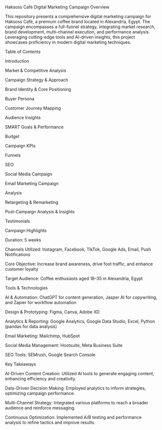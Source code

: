 Haksoss Café Digital Marketing Campaign
Overview

This repository presents a comprehensive digital marketing campaign for Haksoss Café, a premium coffee brand located in Alexandria, Egypt. The campaign encompasses a full-funnel strategy, integrating market research, brand development, multi-channel execution, and performance analysis. Leveraging cutting-edge tools and AI-driven insights, this project showcases proficiency in modern digital marketing techniques.

Table of Contents

Introduction

Market & Competitive Analysis

Campaign Strategy & Approach

Brand Identity & Core Positioning

Buyer Persona

Customer Journey Mapping

Audience Insights

SMART Goals & Performance

Budget

Campaign KPIs

Funnels

SEO

Social Media Campaign

Email Marketing Campaign

Analysis

Retargeting & Remarketing

Post-Campaign Analysis & Insights

Testimonials

Campaign Highlights

Duration: 5 weeks

Channels Utilized: Instagram, Facebook, TikTok, Google Ads, Email, Push Notifications

Core Objective: Increase brand awareness, drive foot traffic, and enhance customer loyalty

Target Audience: Coffee enthusiasts aged 18–35 in Alexandria, Egypt

Tools & Technologies

AI & Automation: ChatGPT for content generation, Jasper AI for copywriting, and Zapier for workflow automation

Design & Prototyping: Figma, Canva, Adobe XD

Analytics & Reporting: Google Analytics, Google Data Studio, Excel, Python (pandas for data analysis)

Email Marketing: Mailchimp, HubSpot

Social Media Management: Hootsuite, Meta Business Suite

SEO Tools: SEMrush, Google Search Console

Key Takeaways

AI-Driven Content Creation: Utilized AI tools to generate engaging content, enhancing efficiency and creativity.

Data-Driven Decision Making: Employed analytics to inform strategies, optimizing campaign performance.

Multi-Channel Strategy: Integrated various platforms to reach a broader audience and reinforce messaging.

Continuous Optimization: Implemented A/B testing and performance analysis to refine tactics and improve results.
